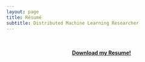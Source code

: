 ```yaml
---
layout: page
title: Résumé
subtitle: Distributed Machine Learning Researcher
---
```

<br>
<br>
<div class="svg-wrapper" rel>
<center><a href="{{ '/assets/SawanCV.pdf' | prepend: site.baseurl }}">
<strong class="glitch"> Download my Resume! </strong></a> </center>
</div>
<br>

<!-- <div class="svg-wrapper">
  <svg height="60" width="320" xmlns="http://www.w3.org/2000/svg">
    <rect class="shape" height="60" width="320" />
  </svg>
   <div class="text">HOVER</div>
</div> -->

<!-- <script> document.getElementsByTagName('strong')[0].classList.add('glitch'); </script> -->